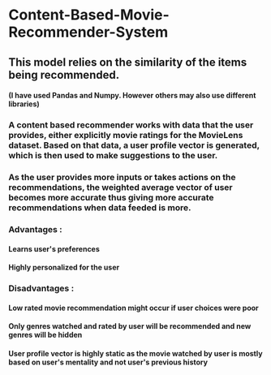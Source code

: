 # Content-Based-Movie-Recommender-System
## This model relies on the similarity of the items being recommended.
#### (I have used Pandas and Numpy. However others may also use different libraries)
### A content based recommender works with data that the user provides, either explicitly movie ratings for the MovieLens dataset. Based on that data, a user profile vector is generated, which is then used to make suggestions to the user.
### As the user provides more inputs or takes actions on the recommendations, the weighted average vector of user becomes more accurate thus giving more accurate recommendations when data feeded is more.
### Advantages : 
#### Learns user's preferences
#### Highly personalized for the user
### Disadvantages :
#### Low rated movie recommendation might occur if user choices were poor 
#### Only genres watched and rated by user will be recommended and new genres will be hidden
####  User profile vector is highly static as the movie watched by user is mostly based on user's mentality and not user's previous history
